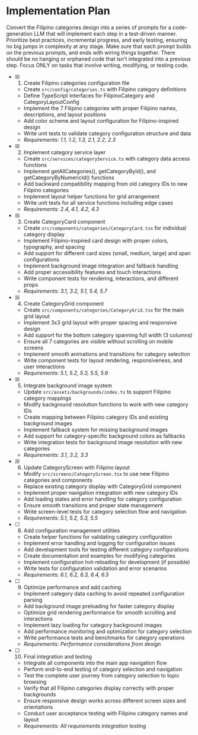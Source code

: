 # Implementation Plan

Convert the Filipino categories design into a series of prompts for a code-generation LLM that will implement each step in a test-driven manner. Prioritize best practices, incremental progress, and early testing, ensuring no big jumps in complexity at any stage. Make sure that each prompt builds on the previous prompts, and ends with wiring things together. There should be no hanging or orphaned code that isn't integrated into a previous step. Focus ONLY on tasks that involve writing, modifying, or testing code.

- [x] 1. Create Filipino categories configuration file







  - Create `src/config/categories.ts` with Filipino category definitions
  - Define TypeScript interfaces for FilipinoCategory and CategoryLayoutConfig
  - Implement the 7 Filipino categories with proper Filipino names, descriptions, and layout positions
  - Add color scheme and layout configuration for Filipino-inspired design
  - Write unit tests to validate category configuration structure and data
  - _Requirements: 1.1, 1.2, 1.3, 2.1, 2.2, 2.3_

- [x] 2. Implement category service layer





  - Create `src/services/categoryService.ts` with category data access functions
  - Implement getAllCategories(), getCategoryById(), and getCategoryByNumericId() functions
  - Add backward compatibility mapping from old category IDs to new Filipino categories
  - Implement layout helper functions for grid arrangement
  - Write unit tests for all service functions including edge cases
  - _Requirements: 2.4, 4.1, 4.2, 4.3_

- [x] 3. Create CategoryCard component





  - Create `src/components/categories/CategoryCard.tsx` for individual category display
  - Implement Filipino-inspired card design with proper colors, typography, and spacing
  - Add support for different card sizes (small, medium, large) and span configurations
  - Implement background image integration and fallback handling
  - Add proper accessibility features and touch interactions
  - Write component tests for rendering, interactions, and different props
  - _Requirements: 3.1, 3.2, 5.1, 5.4, 5.7_

- [x] 4. Create CategoryGrid component





  - Create `src/components/categories/CategoryGrid.tsx` for the main grid layout
  - Implement 3x3 grid layout with proper spacing and responsive design
  - Add support for the bottom category spanning full width (3 columns)
  - Ensure all 7 categories are visible without scrolling on mobile screens
  - Implement smooth animations and transitions for category selection
  - Write component tests for layout rendering, responsiveness, and user interactions
  - _Requirements: 5.1, 5.2, 5.3, 5.5, 5.6_

- [x] 5. Integrate background image system





  - Update `src/assets/backgrounds/index.ts` to support Filipino category mappings
  - Modify background resolution functions to work with new category IDs
  - Create mapping between Filipino category IDs and existing background images
  - Implement fallback system for missing background images
  - Add support for category-specific background colors as fallbacks
  - Write integration tests for background image resolution with new categories
  - _Requirements: 3.1, 3.2, 3.3_

- [x] 6. Update CategoryScreen with Filipino layout





  - Modify `src/screens/CategoryScreen.tsx` to use new Filipino categories and components
  - Replace existing category display with CategoryGrid component
  - Implement proper navigation integration with new category IDs
  - Add loading states and error handling for category configuration
  - Ensure smooth transitions and proper state management
  - Write screen-level tests for category selection flow and navigation
  - _Requirements: 5.1, 5.2, 5.3, 5.5_



- [ ] 8. Add configuration management utilities
  - Create helper functions for validating category configuration
  - Implement error handling and logging for configuration issues
  - Add development tools for testing different category configurations
  - Create documentation and examples for modifying categories
  - Implement configuration hot-reloading for development (if possible)
  - Write tests for configuration validation and error scenarios
  - _Requirements: 6.1, 6.2, 6.3, 6.4, 6.5_

- [ ] 9. Optimize performance and add caching
  - Implement category data caching to avoid repeated configuration parsing
  - Add background image preloading for faster category display
  - Optimize grid rendering performance for smooth scrolling and interactions
  - Implement lazy loading for category background images
  - Add performance monitoring and optimization for category selection
  - Write performance tests and benchmarks for category operations
  - _Requirements: Performance considerations from design_

- [ ] 10. Final integration and testing
  - Integrate all components into the main app navigation flow
  - Perform end-to-end testing of category selection and navigation
  - Test the complete user journey from category selection to topic browsing
  - Verify that all Filipino categories display correctly with proper backgrounds
  - Ensure responsive design works across different screen sizes and orientations
  - Conduct user acceptance testing with Filipino category names and layout
  - _Requirements: All requirements integration testing_